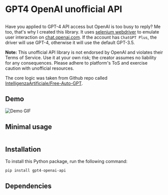 # GPT4 OpenAI unofficial API

## 

Have you applied to GPT-4 API access but OpenAI is too busy to reply? Me too, that's why I created this library. It uses [selenium webdriver](https://www.selenium.dev/) to emulate user interaction on [chat.openai.com](chat.openai.com). If the account has `ChatGPT Plus`, the driver will use GPT-4, otherwise it will use the default GPT-3.5.

**Note:** This unofficial API library is not endorsed by OpenAI and violates their Terms of Service. Use it at your own risk; the creator assumes no liability for any consequences. Please adhere to platform's ToS and exercise caution with unofficial resources.

The core logic was taken from Github repo called [IntelligenzaArtificiale/Free-Auto-GPT](https://github.com/IntelligenzaArtificiale/Free-Auto-GPT).

## Demo

![Demo GIF]()

## Minimal usage


```python

```

## Installation

To install this Python package, run the following command:

```bash
pip install gpt4-openai-api
```

## Dependencies

